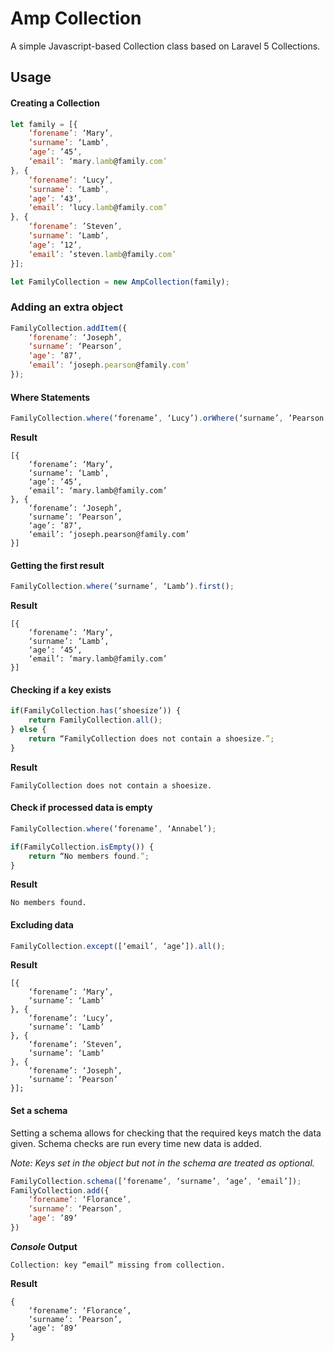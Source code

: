 # Amp Collection
A simple Javascript-based Collection class based on Laravel 5 Collections.

## Usage
#### Creating a Collection
```js
let family = [{
	‘forename’: ‘Mary’,
	‘surname’: ‘Lamb’,
	‘age’: ’45’,
	‘email’: ‘mary.lamb@family.com’
}, {
	‘forename’: ‘Lucy’,
	‘surname’: ‘Lamb’,
	‘age’: ’43’,
	‘email’: ‘lucy.lamb@family.com’
}, {
	‘forename’: ’Steven’,
	‘surname’: ‘Lamb’,
	‘age’: ’12’,
	‘email’: ’steven.lamb@family.com’
}];

let FamilyCollection = new AmpCollection(family);
```

### Adding an extra object
```js
FamilyCollection.addItem({
	‘forename’: ‘Joseph’,
	‘surname’: ‘Pearson’,
	‘age’: ’87’,
	‘email’: ‘joseph.pearson@family.com’
});
```


#### Where Statements
```js
FamilyCollection.where(‘forename’, ‘Lucy’).orWhere(‘surname’, ’Pearson’).all();
```

**Result**
```
[{
	‘forename’: ‘Mary’,
	‘surname’: ‘Lamb’,
	‘age’: ’45’,
	‘email’: ‘mary.lamb@family.com’
}, {
	‘forename’: ‘Joseph’,
	‘surname’: ‘Pearson’,
	‘age’: ’87’,
	‘email’: ‘joseph.pearson@family.com’
}]
```

#### Getting the first result
```js
FamilyCollection.where(‘surname’, ‘Lamb’).first();
```

**Result**
```
[{
	‘forename’: ‘Mary’,
	‘surname’: ‘Lamb’,
	‘age’: ’45’,
	‘email’: ‘mary.lamb@family.com’
}]
```

#### Checking if a key exists
```js
if(FamilyCollection.has(‘shoesize’)) {
	return FamilyCollection.all();
} else {
	return “FamilyCollection does not contain a shoesize.”;
}
```

**Result**
```
FamilyCollection does not contain a shoesize.
```

#### Check if processed data is empty
```js
FamilyCollection.where(‘forename’, ‘Annabel’);

if(FamilyCollection.isEmpty()) {
	return “No members found.”;
}
```

**Result**
```
No members found.
```

#### Excluding data
```js
FamilyCollection.except([‘email’, ‘age’]).all();
```

**Result**
```
[{
	‘forename’: ‘Mary’,
	‘surname’: ‘Lamb’
}, {
	‘forename’: ‘Lucy’,
	‘surname’: ‘Lamb’
}, {
	‘forename’: ’Steven’,
	‘surname’: ‘Lamb’
}, {
	‘forename’: ‘Joseph’,
	‘surname’: ‘Pearson’
}];
```

#### Set a schema
Setting a schema allows for checking that the required keys match the data given. Schema checks are run every time new data is added.

_Note: Keys set in the object but not in the schema are treated as optional._
```js
FamilyCollection.schema([‘forename’, ‘surname’, ‘age’, ‘email’]);
FamilyCollection.add({
	‘forename’: ‘Florance’,
	‘surname’: ‘Pearson’,
	‘age’: ’89’
})
```

**_Console_ Output**
```
Collection: key “email” missing from collection.
```

**Result**
```
{
	‘forename’: ‘Florance’,
	‘surname’: ‘Pearson’,
	‘age’: ’89’
}
```
